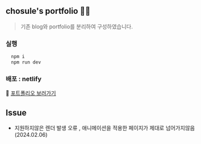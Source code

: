 ## chosule's portfolio 🙋‍♀️
> 기존 blog와 portfolio를 분리하여 구성하였습니다.

### 실행

```js
  npm i
  npm run dev
```

### 배포 : netlify 

💎 [포트폴리오 보러가기](https://chosule-portfolio.vercel.app/)


## Issue
- 지원하지않은 렌더 발생 오류 , 애니메이션을 적용한 페이지가 제대로 넘어가지않음 (2024.02.06)
